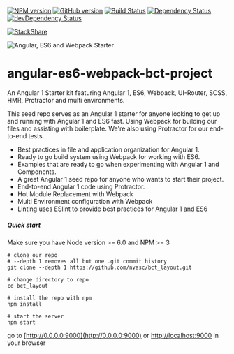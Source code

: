 
[![NPM version](https://badge.fury.io/js/angular-es6-webpack-starter.svg)](http://badge.fury.io/js/angular-es6-webpack-starter)
[![GitHub version](https://badge.fury.io/gh/KarlDoyle%2Fangular-es6-webpack-starter.svg)](http://badge.fury.io/gh/KarlDoyle%2Fangular-es6-webpack-starter)
[![Build Status](https://travis-ci.org/KarlDoyle/angular-es6-webpack-starter.svg?branch=master)](https://travis-ci.org/KarlDoyle/angular-es6-webpack-starter)
[![Dependency Status](https://david-dm.org/KarlDoyle/angular-es6-webpack-starter.svg)](https://david-dm.org/KarlDoyle/angular-es6-webpack-starter)
[![devDependency Status](https://david-dm.org/KarlDoyle/angular-es6-webpack-starter/dev-status.svg)](https://david-dm.org/KarlDoyle/angular-es6-webpack-starter#info=devDependencies)

[![StackShare](http://img.shields.io/badge/tech-stack-0690fa.svg?style=flat)](http://stackshare.io/KarlDoyle/angular-1-starter-kit)

![Angular, ES6 and Webpack Starter](http://i.imgur.com/U6ueigg.jpg)

angular-es6-webpack-bct-project
=============================

An Angular 1 Starter kit featuring Angular 1, ES6, Webpack, UI-Router, SCSS, HMR, Protractor and multi environments.

This seed repo serves as an Angular 1 starter for anyone looking to get up and running with Angular 1 and ES6 fast. Using Webpack for building our files and assisting with boilerplate. We're also using Protractor for our end-to-end tests.

- Best practices in file and application organization for Angular 1.
- Ready to go build system using Webpack for working with ES6.
- Examples that are ready to go when experimenting with Angular 1 and Components.
- A great Angular 1 seed repo for anyone who wants to start their project.
- End-to-end Angular 1 code using Protractor.
- Hot Module Replacement with Webpack
- Multi Environment configuration with Webpack
- Linting uses ESlint to provide best practices for Angular 1 and ES6

##### Quick start

Make sure you have Node version >= 6.0 and NPM >= 3

```
# clone our repo
# --depth 1 removes all but one .git commit history
git clone --depth 1 https://github.com/nvasc/bct_layout.git

# change directory to repo
cd bct_layout

# install the repo with npm
npm install

# start the server
npm start

```

go to [http://0.0.0.0:9000](http://0.0.0.0:9000) or [http://localhost:9000](http://localhost:9000) in your browser

